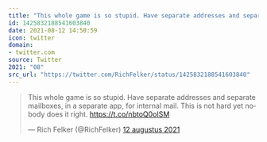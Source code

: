```yaml
---
title: "This whole game is so stupid. Have separate addresses and separate mailboxes, in a separate app, for..."
id: 1425832188541603840
date: 2021-08-12 14:50:59
icon: twitter
domain:
- twitter.com
source: Twitter
2021: "08"
src_url: "https://twitter.com/RichFelker/status/1425832188541603840"
---
```

<blockquote class="twitter-tweet" data-lang="nl" data-dnt="true"><p lang="en" dir="ltr">This whole game is so stupid. Have separate addresses and separate mailboxes, in a separate app, for internal mail. This is not hard yet nobody does it right. <a href="https://t.co/nbtoQ0oISM">https://t.co/nbtoQ0oISM</a></p>&mdash; Rich Felker (@RichFelker) <a href="https://twitter.com/RichFelker/status/1425832188541603840?ref_src=twsrc%5Etfw">12 augustus 2021</a></blockquote>
<script async src="https://platform.twitter.com/widgets.js" charset="utf-8"></script>

